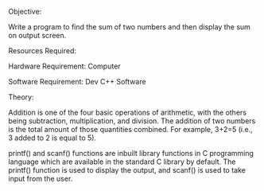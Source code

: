 Objective:

Write a program to find the sum of two numbers and then display the sum on output screen.

Resources Required:

Hardware Requirement: Computer

Software Requirement: Dev C++ Software

Theory:

Addition is one of the four basic operations of arithmetic, with the others being subtraction, multiplication, and division. The addition of two numbers is the total amount of those quantities combined. For example, 3+2=5 (i.e., 3 added to 2 is equal to 5).

printf() and scanf() functions are inbuilt library functions in C programming language which are available in the standard C library by default. The printf() function is used to display the output, and scanf() is used to take input from the user.
